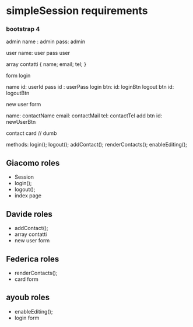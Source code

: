 # simpleSession requirements

### bootstrap 4

admin 
name : admin
pass: admin

user
name: user
pass user

array contatti {
name;
email;
tel;
}

form login

name id: userId
pass id : userPass
login btn: id: loginBtn
logout btn id: logoutBtn

new user form

name: contactName
email: contactMail
tel: contactTel
add btn id: newUserBtn

contact card
// dumb

methods:
login();
logout();
addContact();
renderContacts();
enableEditing();

## Giacomo roles 
- Session 
- login();
- logout();
- index page
## Davide roles
- addContact();
- array contatti
- new user form
## Federica roles
- renderContacts();
- card form
## ayoub roles
- enableEditing();
- login form
